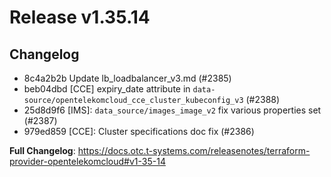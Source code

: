 # Release v1.35.14
## Changelog
* 8c4a2b2b Update lb_loadbalancer_v3.md (#2385)
* beb04dbd [CCE] expiry_date attribute in `data-source/opentelekomcloud_cce_cluster_kubeconfig_v3` (#2388)
* 25d8d9f6 [IMS]: `data_source/images_image_v2` fix various properties set (#2387)
* 979ed859 [CCE]: Cluster specifications doc fix (#2386)

**Full Changelog**: https://docs.otc.t-systems.com/releasenotes/terraform-provider-opentelekomcloud#v1-35-14

